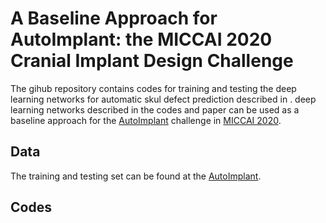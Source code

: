 # A Baseline Approach for AutoImplant: the MICCAI 2020 Cranial Implant Design Challenge

The gihub repository contains codes for training and testing the deep learning networks for automatic skul defect prediction described in . deep learning networks described in the codes and paper can be used as a baseline approach for the [AutoImplant](https://autoimplant.grand-challenge.org/) challenge in [MICCAI 2020](https://miccai2020.org/en/MICCAI-2020-CHALLENGES.html).

## Data
The training and testing set can be found at the [AutoImplant](https://autoimplant.grand-challenge.org/). 


## Codes
